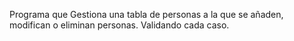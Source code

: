 Programa que Gestiona una tabla de personas a la que se añaden, modifican o eliminan personas. Validando cada caso.
